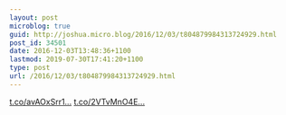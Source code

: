 ```yaml
---
layout: post
microblog: true
guid: http://joshua.micro.blog/2016/12/03/t804879984313724929.html
post_id: 34501
date: 2016-12-03T13:48:36+1100
lastmod: 2019-07-30T17:41:20+1100
type: post
url: /2016/12/03/t804879984313724929.html
---
```

[t.co/avAOxSrr1...](https://t.co/avAOxSrr1i) [t.co/2VTvMnO4E...](https://t.co/2VTvMnO4Ev)

